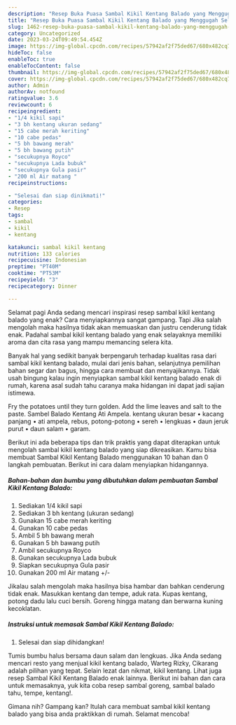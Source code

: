 ```yaml
---
description: "Resep Buka Puasa Sambal Kikil Kentang Balado yang Menggugah Selera"
title: "Resep Buka Puasa Sambal Kikil Kentang Balado yang Menggugah Selera"
slug: 1462-resep-buka-puasa-sambal-kikil-kentang-balado-yang-menggugah-selera
category: Uncategorized
date: 2023-03-24T09:49:54.454Z
image: https://img-global.cpcdn.com/recipes/57942af2f75ded67/680x482cq70/sambal-kikil-kentang-balado-foto-resep-utama.jpg
hideToc: false
enableToc: true
enableTocContent: false
thumbnail: https://img-global.cpcdn.com/recipes/57942af2f75ded67/680x482cq70/sambal-kikil-kentang-balado-foto-resep-utama.jpg
cover: https://img-global.cpcdn.com/recipes/57942af2f75ded67/680x482cq70/sambal-kikil-kentang-balado-foto-resep-utama.jpg
author: Admin
authorAv: notfound
ratingvalue: 3.6
reviewcount: 6
recipeingredient:
- "1/4 kikil sapi"
- "3 bh kentang ukuran sedang"
- "15 cabe merah keriting"
- "10 cabe pedas"
- "5 bh bawang merah"
- "5 bh bawang putih"
- "secukupnya Royco"
- "secukupnya Lada bubuk"
- "secukupnya Gula pasir"
- "200 ml Air matang "
recipeinstructions:

- "Selesai dan siap dinikmati!"
categories:
- Resep
tags:
- sambal
- kikil
- kentang

katakunci: sambal kikil kentang 
nutrition: 133 calories
recipecuisine: Indonesian
preptime: "PT40M"
cooktime: "PT53M"
recipeyield: "3"
recipecategory: Dinner

---
```



Selamat pagi Anda sedang mencari inspirasi resep sambal kikil kentang balado yang enak? Cara menyiapkannya sangat gampang. Tapi Jika salah mengolah maka hasilnya tidak akan memuaskan dan justru cenderung tidak enak. Padahal sambal kikil kentang balado yang enak selayaknya memiliki aroma dan cita rasa yang mampu memancing selera kita.


Banyak hal yang sedikit banyak berpengaruh terhadap kualitas rasa dari sambal kikil kentang balado, mulai dari jenis bahan, selanjutnya pemilihan bahan segar dan bagus, hingga cara membuat dan menyajikannya. Tidak usah bingung kalau ingin menyiapkan sambal kikil kentang balado enak di rumah, karena asal sudah tahu caranya maka hidangan ini dapat jadi sajian istimewa.

Fry the potatoes until they turn golden. Add the lime leaves and salt to the paste. Sambel Balado Kentang Ati Ampela. kentang ukuran besar • kacang panjang • ati ampela, rebus, potong-potong • sereh • lengkuas • daun jeruk purut • daun salam • garam.


Berikut ini ada beberapa tips dan trik praktis yang dapat diterapkan untuk mengolah sambal kikil kentang balado yang siap dikreasikan. Kamu bisa membuat Sambal Kikil Kentang Balado menggunakan 10 bahan dan 0 langkah pembuatan. Berikut ini cara dalam menyiapkan hidangannya.

<!--inarticleads1-->

##### Bahan-bahan dan bumbu yang dibutuhkan dalam pembuatan Sambal Kikil Kentang Balado:

1. Sediakan 1/4 kikil sapi
1. Sediakan 3 bh kentang (ukuran sedang)
1. Gunakan 15 cabe merah keriting
1. Gunakan 10 cabe pedas
1. Ambil 5 bh bawang merah
1. Gunakan 5 bh bawang putih
1. Ambil secukupnya Royco
1. Gunakan secukupnya Lada bubuk
1. Siapkan secukupnya Gula pasir
1. Gunakan 200 ml Air matang +/-


Jikalau salah mengolah maka hasilnya bisa hambar dan bahkan cenderung tidak enak. Masukkan kentang dan tempe, aduk rata. Kupas kentang, potong dadu lalu cuci bersih. Goreng hingga matang dan berwarna kuning kecoklatan. 

<!--inarticleads2-->

##### Instruksi untuk memasak Sambal Kikil Kentang Balado:


1. Selesai dan siap dihidangkan!

Tumis bumbu halus bersama daun salam dan lengkuas. Jika Anda sedang mencari resto yang menjual kikil kentang balado, Warteg Rizky, Cikarang adalah pilihan yang tepat. Selain lezat dan nikmat, kikil kentang. Lihat juga resep Sambal Kikil Kentang Balado enak lainnya. Berikut ini bahan dan cara untuk memasaknya, yuk kita coba resep sambal goreng, sambal balado tahu, tempe, kentang!. 

Gimana nih? Gampang kan? Itulah cara membuat sambal kikil kentang balado yang bisa anda praktikkan di rumah. Selamat mencoba!
